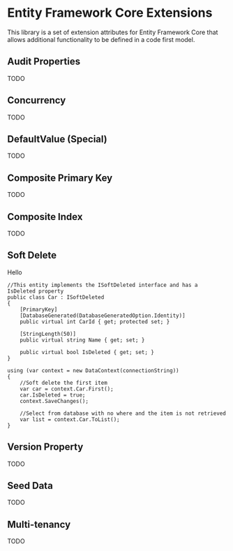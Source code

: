 # Entity Framework Core Extensions
This library is a set of extension attributes for Entity Framework Core that allows additional functionality to be defined in a code first model.

## Audit Properties
TODO

## Concurrency
TODO

## DefaultValue (Special)
TODO

## Composite Primary Key
TODO

## Composite Index
TODO

## Soft Delete
Hello
```
//This entity implements the ISoftDeleted interface and has a IsDeleted property
public class Car : ISoftDeleted
{
    [PrimaryKey]
    [DatabaseGenerated(DatabaseGeneratedOption.Identity)]
    public virtual int CarId { get; protected set; }

    [StringLength(50)]
    public virtual string Name { get; set; }

    public virtual bool IsDeleted { get; set; }
}

using (var context = new DataContext(connectionString))
{
    //Soft delete the first item
    var car = context.Car.First();
    car.IsDeleted = true;
    context.SaveChanges();
    
    //Select from database with no where and the item is not retrieved
    var list = context.Car.ToList();
}

```

## Version Property
TODO

## Seed Data
TODO

## Multi-tenancy
TODO
